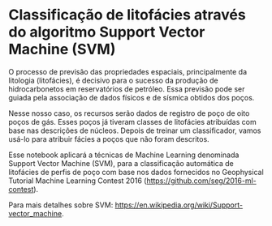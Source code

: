 # Classificação de litofácies através do algoritmo Support Vector Machine (SVM)

O processo de previsão das propriedades espaciais, principalmente da litologia (litofácies), é decisivo para o sucesso da produção de hidrocarbonetos em reservatórios de petróleo. Essa previsão pode ser guiada pela associação de dados físicos e de sísmica obtidos dos poços. 

Nesse nosso caso, os recursos serão dados de registro de poço de oito poços de gás. Esses poços já tiveram classes de litofácies atribuídas com base nas descrições de núcleos. Depois de treinar um classificador, vamos usá-lo para atribuir fácies a poços que não foram descritos.

Esse notebook aplicará a técnicas de Machine Learning denominada Support Vector Machine (SVM), para a classificação automática de litofácies de perfis de poço com base nos dados fornecidos no Geophysical Tutorial Machine Learning Contest 2016 (https://github.com/seg/2016-ml-contest).  

Para mais detalhes sobre SVM: https://en.wikipedia.org/wiki/Support-vector_machine.
